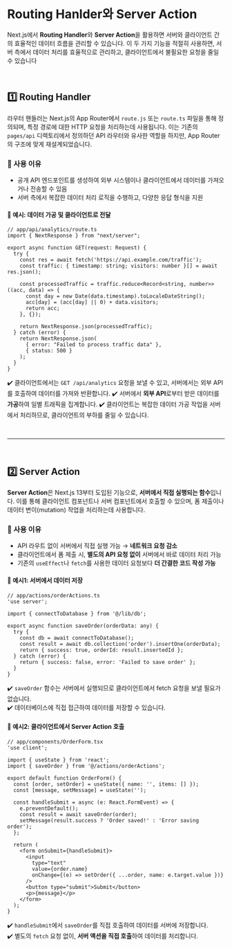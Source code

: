 # Routing Hanlder와 Server Action
Next.js에서 **Routing Handler**와 **Server Action**을 활용하면 서버와 클라이언트 간의 효율적인 데이터 흐름을 관리할 수 있습니다. 이 두 가지 기능을 적절히 사용하면, 서버 측에서 데이터 처리를 효율적으로 관리하고, 클라이언트에서 불필요한 요청을 줄일 수 있습니다

<br>

## 1️⃣ Routing Handler
라우터 핸들러는 Next.js의 App Router에서 `route.js` 또는 `route.ts` 파일을 통해 정의되며, 특정 경로에 대한 HTTP 요청을 처리하는데 사용됩니다. 이는 기존의 `pages/api` 디렉토리에서 정의하던 API 라우터와 유사한 역할을 하지만, App Router의 구조에 맞게 재설계되었습니다.

### 🔹 사용 이유
- 공개 API 엔드포인트를 생성하여 외부 시스템이나 클라이언트에서 데이터를 가져오거나 전송할 수 있음
- 서버 측에서 복잡한 데이터 처리 로직을 수행하고, 다양한 응답 형식을 지원

#### 🧐 예시: 데이터 가공 및 클라이언트로 전달
```tsx
// app/api/analytics/route.ts
import { NextResponse } from "next/server";

export async function GET(request: Request) {
  try {
    const res = await fetch('https://api.example.com/traffic');
    const traffic: { timestamp: string; visitors: number }[] = await res.json();

    const processedTraffic = traffic.reduce<Record<string, number>>((acc, data) => {
      const day = new Date(data.timestamp).toLocaleDateString();
      acc[day] = (acc[day] || 0) + data.visitors;
      return acc;
    }, {});

    return NextResponse.json(processedTraffic);
  } catch (error) {
    return NextResponse.json(
      { error: "Failed to process traffic data" },
      { status: 500 }
    );
  }
}
```
✔️ 클라이언트에서는 `GET /api/analytics` 요청을 보낼 수 있고, 서버에서는 외부 API를 호출하여 데이터를 가져와 반환합니다.
✔️ 서버에서 **외부 API**로부터 받은 데이터를 **가공**하여 일별 트래픽을 집계합니다.
✔️ 클라이언트는 복잡한 데이터 가공 작업을 서버에서 처리하므로, 클라이언트의 부하를 줄일 수 있습니다.

<br>

- - -

<br>


## 2️⃣ Server Action
**Server Action**은 Next.js 13부터 도입된 기능으로, **서버에서 직접 실행되는 함수**입니다. 이를 통해 클라이언트 컴포넌트나 서버 컴포넌트에서 호출할 수 있으며, 폼 제출이나 데이터 변이(mutation) 작업을 처리하는데 사용합니다.

### 🔹 사용 이유
- API 라우트 없이 서버에서 직접 실행 가능 → **네트워크 요청 감소**
- 클라이언트에서 폼 제출 시, **별도의 API 요청 없이** 서버에서 바로 데이터 처리 가능
- 기존의 `useEffect`나 `fetch`를 사용한 데이터 요청보다 **더 간결한 코드 작성 가능**

#### 🧐 예시1: 서버에서 데이터 저장
```tsx
// app/actions/orderActions.ts
'use server';

import { connectToDatabase } from '@/lib/db';

export async function saveOrder(orderData: any) {
  try {
    const db = await connectToDatabase();
    const result = await db.collection('order').insertOne(orderData);
    return { success: true, orderId: result.insertedId };
  } catch (error) {
    return { success: false, error: 'Failed to save order' };
  }
}
```
✔️ `saveOrder` 함수는 서버에서 실행되므로 클라이언트에서 fetch 요청을 보낼 필요가 없습니다.  
✔️ 데이터베이스에 직접 접근하여 데이터를 저장할 수 있습니다.

#### 🧐 예시2: 클라이언트에서 Server Action 호출
```tsx
// app/components/OrderForm.tsx
'use client';

import { useState } from 'react';
import { saveOrder } from '@/actions/orderActions';

export default function OrderForm() {
  const [order, setOrder] = useState({ name: '', items: [] });
  const [message, setMessage] = useState('');

  const handleSubmit = async (e: React.FormEvent) => {
    e.preventDefault();
    const result = await saveOrder(order);
    setMessage(result.success ? 'Order saved!' : 'Error saving order');
  };

  return (
    <form onSubmit={handleSubmit}>
      <input
        type="text"
        value={order.name}
        onChange={(e) => setOrder({ ...order, name: e.target.value })}
      />
      <button type="submit">Submit</button>
      <p>{message}</p>
    </form>
  );
}
```
✔️ `handleSubmit`에서 `saveOrder`를 직접 호출하여 데이터를 서버에 저장합니다.  
✔️ 별도의 `fetch` 요청 없이, **서버 액션을 직접 호출**하여 데이터를 처리합니다.